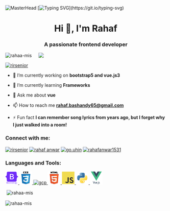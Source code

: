 ![MasterHead](https://user-images.githubusercontent.com/66934377/223913733-deb1d974-787d-43c4-b60d-eff538aa161e.gif)
[![Typing SVG](https://readme-typing-svg.demolab.com/?lines=Hi+There+👋;I'm+Rahaf!!)](https://git.io/typing-svg)

<h1 align="center">Hi 👋, I'm Rahaf</h1>
<h3 align="center">A passionate frontend developer</h3>
<img align="right" width="400" src="https://www.animaapp.com/blog/wp-content/uploads/2021/07/2a53651a35816f499270d8275fd5318f.gif">

<p align="left"> <img src="https://komarev.com/ghpvc/?username=rahaa-mis&label=Profile%20views&color=0e75b6&style=flat" alt="rahaa-mis" /> </p>

<p align="left"> <a href="https://twitter.com/rirsenior" target="blank"><img src="https://img.shields.io/twitter/follow/rirsenior?logo=twitter&style=for-the-badge" alt="rirsenior" /></a> </p>

- 🔭 I’m currently working on **bootstrap5 and vue.js3**

- 🌱 I’m currently learning **Frameworks**

- 💬 Ask me about **vue**

- 📫 How to reach me **rahaf.bashandy65@gmail.com**

- ⚡ Fun fact **I can remember song lyrics from years ago, but I forget why I just walked into a room!**

<h3 align="left">Connect with me:</h3>
<p align="left">
<a href="https://twitter.com/rirsenior" target="blank"><img align="center" src="https://raw.githubusercontent.com/rahuldkjain/github-profile-readme-generator/master/src/images/icons/Social/twitter.svg" alt="rirsenior" height="30" width="40" /></a>
<a href="https://linkedin.com/in/rahaf anwar" target="blank"><img align="center" src="https://raw.githubusercontent.com/rahuldkjain/github-profile-readme-generator/master/src/images/icons/Social/linked-in-alt.svg" alt="rahaf anwar" height="30" width="40" /></a>
<a href="https://instagram.com/go.uhin" target="blank"><img align="center" src="https://raw.githubusercontent.com/rahuldkjain/github-profile-readme-generator/master/src/images/icons/Social/instagram.svg" alt="go.uhin" height="30" width="40" /></a>
<a href="https://www.youtube.com/channel/UCzzQi3YF5gI2UdABBrv0ZWA" target="blank"><img align="center" src="https://raw.githubusercontent.com/rahuldkjain/github-profile-readme-generator/master/src/images/icons/Social/youtube.svg" alt="rahafanwar1531" height="30" width="40" /></a>
</p>

<h3 align="left">Languages and Tools:</h3>
<p align="left"> <a href="https://getbootstrap.com" target="_blank" rel="noreferrer"> <img src="https://raw.githubusercontent.com/devicons/devicon/master/icons/bootstrap/bootstrap-plain-wordmark.svg" alt="bootstrap" width="40" height="40"/> </a> <a href="https://www.w3schools.com/css/" target="_blank" rel="noreferrer"> <img src="https://raw.githubusercontent.com/devicons/devicon/master/icons/css3/css3-original-wordmark.svg" alt="css3" width="40" height="40"/> </a> <a href="https://cloud.google.com" target="_blank" rel="noreferrer"> <img src="https://www.vectorlogo.zone/logos/google_cloud/google_cloud-icon.svg" alt="gcp" width="40" height="40"/> </a> <a href="https://www.w3.org/html/" target="_blank" rel="noreferrer"> <img src="https://raw.githubusercontent.com/devicons/devicon/master/icons/html5/html5-original-wordmark.svg" alt="html5" width="40" height="40"/> </a> <a href="https://developer.mozilla.org/en-US/docs/Web/JavaScript" target="_blank" rel="noreferrer"> <img src="https://raw.githubusercontent.com/devicons/devicon/master/icons/javascript/javascript-original.svg" alt="javascript" width="40" height="40"/> </a> <a href="https://www.python.org" target="_blank" rel="noreferrer"> <img src="https://raw.githubusercontent.com/devicons/devicon/master/icons/python/python-original.svg" alt="python" width="40" height="40"/> </a> <a href="https://vuejs.org/" target="_blank" rel="noreferrer"> <img src="https://raw.githubusercontent.com/devicons/devicon/master/icons/vuejs/vuejs-original-wordmark.svg" alt="vuejs" width="40" height="40"/> </a> </p>

<p>&nbsp;<img align="center" src="https://github-readme-stats.vercel.app/api?username=rahaa-mis&show_icons=true&locale=en" alt="rahaa-mis" /></p>

<p><img align="center" src="https://github-readme-streak-stats.herokuapp.com/?user=rahaa-mis&" alt="rahaa-mis" /></p>
